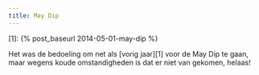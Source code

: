 ```yaml
---
title: May Dip
---
```

[1]: {% post_baseurl 2014-05-01-may-dip %}

Het was de bedoeling om net als [vorig jaar][1] voor de May Dip te gaan, maar wegens koude omstandigheden is dat er niet van gekomen, helaas!